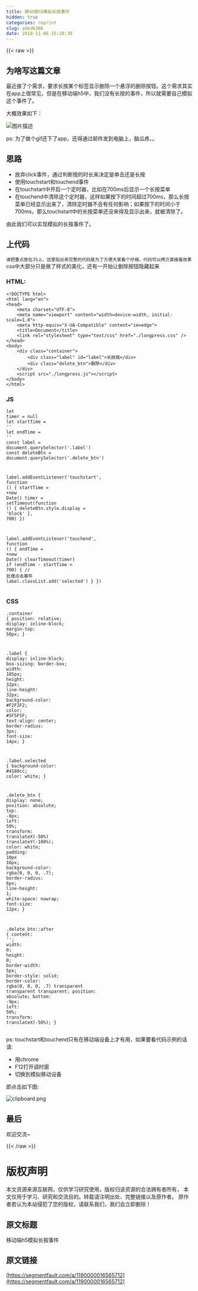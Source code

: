 ```yaml
---
title: 移动端h5模拟长按事件
hidden: true
categories: reprint
slug: aded6366
date: 2018-11-06 15:28:30
---
```


{{< raw >}}
<h2 id="articleHeader0">&#x4E3A;&#x5565;&#x5199;&#x8FD9;&#x7BC7;&#x6587;&#x7AE0;</h2><p>&#x6700;&#x8FD1;&#x63A5;&#x4E86;&#x4E2A;&#x9700;&#x6C42;&#xFF0C;&#x8981;&#x6C42;&#x957F;&#x6309;&#x67D0;&#x4E2A;&#x6807;&#x7B7E;&#x663E;&#x793A;&#x5220;&#x9664;&#x4E00;&#x4E2A;&#x60AC;&#x6D6E;&#x7684;&#x5220;&#x9664;&#x6309;&#x94AE;&#x3002;&#x8FD9;&#x4E2A;&#x9700;&#x6C42;&#x5176;&#x5B9E;&#x5728;app&#x4E0A;&#x5F88;&#x5E38;&#x89C1;&#xFF0C;&#x4F46;&#x662F;&#x5728;&#x79FB;&#x52A8;&#x7AEF;h5&#x4E2D;&#xFF0C;&#x6211;&#x4EEC;&#x6CA1;&#x6709;&#x957F;&#x6309;&#x7684;&#x4E8B;&#x4EF6;&#xFF0C;&#x6240;&#x4EE5;&#x5C31;&#x9700;&#x8981;&#x81EA;&#x5DF1;&#x6A21;&#x62DF;&#x8FD9;&#x4E2A;&#x4E8B;&#x4EF6;&#x4E86;&#x3002;</p><p>&#x5927;&#x6982;&#x6548;&#x679C;&#x5982;&#x4E0B;&#xFF1A;</p><p><span class="img-wrap"><img data-src="/img/bVbhFBD?w=480&amp;h=853" src="https://static.alili.tech/img/bVbhFBD?w=480&amp;h=853" alt="&#x56FE;&#x7247;&#x63CF;&#x8FF0;" title="&#x56FE;&#x7247;&#x63CF;&#x8FF0;" style="cursor:pointer;display:inline"></span></p><p>ps: &#x4E3A;&#x4E86;&#x505A;&#x4E2A;gif&#x8FD8;&#x4E0B;&#x4E86;app&#xFF0C;&#x8FD8;&#x5F97;&#x901A;&#x8FC7;&#x90AE;&#x4EF6;&#x53D1;&#x5230;&#x7535;&#x8111;&#x4E0A;&#xFF0C;&#x8111;&#x74DC;&#x75BC;&#x3002;&#x3002;</p><h2 id="articleHeader1">&#x601D;&#x8DEF;</h2><ul><li>&#x653E;&#x5F03;click&#x4E8B;&#x4EF6;&#xFF0C;&#x901A;&#x8FC7;&#x5224;&#x65AD;&#x6309;&#x7684;&#x65F6;&#x957F;&#x6765;&#x51B3;&#x5B9A;&#x662F;&#x5355;&#x51FB;&#x8FD8;&#x662F;&#x957F;&#x6309;</li><li>&#x4F7F;&#x7528;touchstart&#x548C;touchend&#x4E8B;&#x4EF6;</li><li>&#x5728;touchstart&#x4E2D;&#x5F00;&#x542F;&#x4E00;&#x4E2A;&#x5B9A;&#x65F6;&#x5668;&#xFF0C;&#x6BD4;&#x5982;&#x5728;700ms&#x540E;&#x663E;&#x793A;&#x4E00;&#x4E2A;&#x957F;&#x6309;&#x83DC;&#x5355;</li><li>&#x5728;touchend&#x4E2D;&#x6E05;&#x9664;&#x8FD9;&#x4E2A;&#x5B9A;&#x65F6;&#x5668;&#xFF0C;&#x8FD9;&#x6837;&#x5982;&#x679C;&#x6309;&#x4E0B;&#x7684;&#x65F6;&#x95F4;&#x8D85;&#x8FC7;700ms&#xFF0C;&#x90A3;&#x4E48;&#x957F;&#x6309;&#x83DC;&#x5355;&#x5DF2;&#x7ECF;&#x663E;&#x793A;&#x51FA;&#x6765;&#x4E86;&#xFF0C;&#x6E05;&#x9664;&#x5B9A;&#x65F6;&#x5668;&#x4E0D;&#x4F1A;&#x6709;&#x4EFB;&#x4F55;&#x5F71;&#x54CD;&#xFF1B;&#x5982;&#x679C;&#x6309;&#x4E0B;&#x7684;&#x65F6;&#x95F4;&#x5C0F;&#x4E8E;700ms&#xFF0C;&#x90A3;&#x4E48;touchstart&#x4E2D;&#x7684;&#x957F;&#x6309;&#x83DC;&#x5355;&#x8FD8;&#x6CA1;&#x6765;&#x5F97;&#x53CA;&#x663E;&#x793A;&#x51FA;&#x6765;&#xFF0C;&#x5C31;&#x88AB;&#x6E05;&#x9664;&#x4E86;&#x3002;</li></ul><p>&#x7531;&#x6B64;&#x6211;&#x4EEC;&#x53EF;&#x4EE5;&#x5B9E;&#x73B0;&#x6A21;&#x62DF;&#x7684;&#x957F;&#x6309;&#x4E8B;&#x4EF6;&#x4E86;&#x3002;</p><h2 id="articleHeader2">&#x4E0A;&#x4EE3;&#x7801;</h2><p><code>&#x8BF7;&#x628A;&#x91CD;&#x70B9;&#x653E;&#x5728;JS&#x4E0A;&#xFF0C;&#x8FD9;&#x91CC;&#x8D34;&#x51FA;&#x6765;&#x5B8C;&#x6574;&#x7684;&#x4EE3;&#x7801;&#x662F;&#x4E3A;&#x4E86;&#x65B9;&#x4FBF;&#x5927;&#x5BB6;&#x770B;&#x4E2A;&#x4ED4;&#x7EC6;&#xFF0C;&#x4EE3;&#x7801;&#x53EF;&#x4EE5;&#x62F7;&#x8D1D;&#x76F4;&#x63A5;&#x770B;&#x6548;&#x679C;</code><br>css&#x4E2D;&#x5927;&#x90E8;&#x5206;&#x53EA;&#x662F;&#x505A;&#x4E86;&#x6837;&#x5F0F;&#x7684;&#x7F8E;&#x5316;&#xFF0C;&#x8FD8;&#x6709;&#x4E00;&#x5F00;&#x59CB;&#x8BA9;&#x5220;&#x9664;&#x6309;&#x94AE;&#x9690;&#x85CF;&#x8D77;&#x6765;</p><h3 id="articleHeader3">HTML:</h3><div class="widget-codetool" style="display:none"><div class="widget-codetool--inner"><span class="selectCode code-tool" data-toggle="tooltip" data-placement="top" title="" data-original-title="&#x5168;&#x9009;"></span> <span type="button" class="copyCode code-tool" data-toggle="tooltip" data-placement="top" data-clipboard-text="&lt;!DOCTYPE html&gt;
&lt;html lang=&quot;en&quot;&gt;
&lt;head&gt;
    &lt;meta charset=&quot;UTF-8&quot;&gt;
    &lt;meta name=&quot;viewport&quot; content=&quot;width=device-width, initial-scale=1.0&quot;&gt;
    &lt;meta http-equiv=&quot;X-UA-Compatible&quot; content=&quot;ie=edge&quot;&gt;
    &lt;title&gt;Document&lt;/title&gt;
    &lt;link rel=&quot;stylesheet&quot; type=&quot;text/css&quot; href=&quot;./longpress.css&quot; /&gt;
&lt;/head&gt;
&lt;body&gt;
    &lt;div class=&quot;container&quot;&gt;
        &lt;div class=&quot;label&quot; id=&quot;label&quot;&gt;&#x957F;&#x6309;&#x6211;&lt;/div&gt;
        &lt;div class=&quot;delete_btn&quot;&gt;&#x5220;&#x9664;&lt;/div&gt;
    &lt;/div&gt;
    &lt;script src=&quot;./longpress.js&quot;&gt;&lt;/script&gt;
&lt;/body&gt;
&lt;/html&gt;" title="" data-original-title="&#x590D;&#x5236;"></span> <span type="button" class="saveToNote code-tool" data-toggle="tooltip" data-placement="top" title="" data-original-title="&#x653E;&#x8FDB;&#x7B14;&#x8BB0;"></span></div></div><pre class="hljs xml"><code><span class="hljs-meta">&lt;!DOCTYPE html&gt;</span>
<span class="hljs-tag">&lt;<span class="hljs-name">html</span> <span class="hljs-attr">lang</span>=<span class="hljs-string">&quot;en&quot;</span>&gt;</span>
<span class="hljs-tag">&lt;<span class="hljs-name">head</span>&gt;</span>
    <span class="hljs-tag">&lt;<span class="hljs-name">meta</span> <span class="hljs-attr">charset</span>=<span class="hljs-string">&quot;UTF-8&quot;</span>&gt;</span>
    <span class="hljs-tag">&lt;<span class="hljs-name">meta</span> <span class="hljs-attr">name</span>=<span class="hljs-string">&quot;viewport&quot;</span> <span class="hljs-attr">content</span>=<span class="hljs-string">&quot;width=device-width, initial-scale=1.0&quot;</span>&gt;</span>
    <span class="hljs-tag">&lt;<span class="hljs-name">meta</span> <span class="hljs-attr">http-equiv</span>=<span class="hljs-string">&quot;X-UA-Compatible&quot;</span> <span class="hljs-attr">content</span>=<span class="hljs-string">&quot;ie=edge&quot;</span>&gt;</span>
    <span class="hljs-tag">&lt;<span class="hljs-name">title</span>&gt;</span>Document<span class="hljs-tag">&lt;/<span class="hljs-name">title</span>&gt;</span>
    <span class="hljs-tag">&lt;<span class="hljs-name">link</span> <span class="hljs-attr">rel</span>=<span class="hljs-string">&quot;stylesheet&quot;</span> <span class="hljs-attr">type</span>=<span class="hljs-string">&quot;text/css&quot;</span> <span class="hljs-attr">href</span>=<span class="hljs-string">&quot;./longpress.css&quot;</span> /&gt;</span>
<span class="hljs-tag">&lt;/<span class="hljs-name">head</span>&gt;</span>
<span class="hljs-tag">&lt;<span class="hljs-name">body</span>&gt;</span>
    <span class="hljs-tag">&lt;<span class="hljs-name">div</span> <span class="hljs-attr">class</span>=<span class="hljs-string">&quot;container&quot;</span>&gt;</span>
        <span class="hljs-tag">&lt;<span class="hljs-name">div</span> <span class="hljs-attr">class</span>=<span class="hljs-string">&quot;label&quot;</span> <span class="hljs-attr">id</span>=<span class="hljs-string">&quot;label&quot;</span>&gt;</span>&#x957F;&#x6309;&#x6211;<span class="hljs-tag">&lt;/<span class="hljs-name">div</span>&gt;</span>
        <span class="hljs-tag">&lt;<span class="hljs-name">div</span> <span class="hljs-attr">class</span>=<span class="hljs-string">&quot;delete_btn&quot;</span>&gt;</span>&#x5220;&#x9664;<span class="hljs-tag">&lt;/<span class="hljs-name">div</span>&gt;</span>
    <span class="hljs-tag">&lt;/<span class="hljs-name">div</span>&gt;</span>
    <span class="hljs-tag">&lt;<span class="hljs-name">script</span> <span class="hljs-attr">src</span>=<span class="hljs-string">&quot;./longpress.js&quot;</span>&gt;</span><span class="undefined"></span><span class="hljs-tag">&lt;/<span class="hljs-name">script</span>&gt;</span>
<span class="hljs-tag">&lt;/<span class="hljs-name">body</span>&gt;</span>
<span class="hljs-tag">&lt;/<span class="hljs-name">html</span>&gt;</span></code></pre><h3 id="articleHeader4">JS</h3><div class="widget-codetool" style="display:none"><div class="widget-codetool--inner"><span class="selectCode code-tool" data-toggle="tooltip" data-placement="top" title="" data-original-title="&#x5168;&#x9009;"></span> <span type="button" class="copyCode code-tool" data-toggle="tooltip" data-placement="top" data-clipboard-text="let timer = null
let startTime = &apos;&apos;
let endTime = &apos;&apos;
const label = document.querySelector(&apos;.label&apos;)
const deleteBtn = document.querySelector(&apos;.delete_btn&apos;)

label.addEventListener(&apos;touchstart&apos;, function () {
  startTime = +new Date()
  timer = setTimeout(function () {
    deleteBtn.style.display = &apos;block&apos;
  }, 700)
})

label.addEventListener(&apos;touchend&apos;, function () {
  endTime = +new Date()
  clearTimeout(timer)
  if (endTime - startTime &lt; 700) {
    // &#x5904;&#x7406;&#x70B9;&#x51FB;&#x4E8B;&#x4EF6;
    label.classList.add(&apos;selected&apos;)
  }
})
" title="" data-original-title="&#x590D;&#x5236;"></span> <span type="button" class="saveToNote code-tool" data-toggle="tooltip" data-placement="top" title="" data-original-title="&#x653E;&#x8FDB;&#x7B14;&#x8BB0;"></span></div></div><pre class="hljs javascript"><code><span class="hljs-keyword">let</span> timer = <span class="hljs-literal">null</span>
<span class="hljs-keyword">let</span> startTime = <span class="hljs-string">&apos;&apos;</span>
<span class="hljs-keyword">let</span> endTime = <span class="hljs-string">&apos;&apos;</span>
<span class="hljs-keyword">const</span> label = <span class="hljs-built_in">document</span>.querySelector(<span class="hljs-string">&apos;.label&apos;</span>)
<span class="hljs-keyword">const</span> deleteBtn = <span class="hljs-built_in">document</span>.querySelector(<span class="hljs-string">&apos;.delete_btn&apos;</span>)

label.addEventListener(<span class="hljs-string">&apos;touchstart&apos;</span>, <span class="hljs-function"><span class="hljs-keyword">function</span> (<span class="hljs-params"></span>) </span>{
  startTime = +<span class="hljs-keyword">new</span> <span class="hljs-built_in">Date</span>()
  timer = setTimeout(<span class="hljs-function"><span class="hljs-keyword">function</span> (<span class="hljs-params"></span>) </span>{
    deleteBtn.style.display = <span class="hljs-string">&apos;block&apos;</span>
  }, <span class="hljs-number">700</span>)
})

label.addEventListener(<span class="hljs-string">&apos;touchend&apos;</span>, <span class="hljs-function"><span class="hljs-keyword">function</span> (<span class="hljs-params"></span>) </span>{
  endTime = +<span class="hljs-keyword">new</span> <span class="hljs-built_in">Date</span>()
  clearTimeout(timer)
  <span class="hljs-keyword">if</span> (endTime - startTime &lt; <span class="hljs-number">700</span>) {
    <span class="hljs-comment">// &#x5904;&#x7406;&#x70B9;&#x51FB;&#x4E8B;&#x4EF6;</span>
    label.classList.add(<span class="hljs-string">&apos;selected&apos;</span>)
  }
})
</code></pre><h3 id="articleHeader5">CSS</h3><div class="widget-codetool" style="display:none"><div class="widget-codetool--inner"><span class="selectCode code-tool" data-toggle="tooltip" data-placement="top" title="" data-original-title="&#x5168;&#x9009;"></span> <span type="button" class="copyCode code-tool" data-toggle="tooltip" data-placement="top" data-clipboard-text=".container {
    position: relative;
    display: inline-block;
    margin-top: 50px;
}

.label {
    display: inline-block;
    box-sizing: border-box;
    width: 105px;
    height: 32px;
    line-height: 32px;
    background-color: #F2F2F2;
    color: #5F5F5F;
    text-align: center;
    border-radius: 3px;
    font-size: 14px;
}

.label.selected {
    background-color: #4180cc;
    color: white;
}

.delete_btn {
    display: none;
    position: absolute;
    top: -8px;
    left: 50%;
    transform: translateX(-50%) translateY(-100%);
    color: white;
    padding: 10px 16px;
    background-color: rgba(0, 0, 0, .7);
    border-radius: 6px;
    line-height: 1;
    white-space: nowrap;
    font-size: 12px;
}

.delete_btn::after {
    content: &apos;&apos;;
    width: 0;
    height: 0;
    border-width: 5px;
    border-style: solid;
    border-color: rgba(0, 0, 0, .7) transparent transparent transparent;
    position: absolute;
    bottom: -9px;
    left: 50%;
    transform: translateX(-50%);
}
" title="" data-original-title="&#x590D;&#x5236;"></span> <span type="button" class="saveToNote code-tool" data-toggle="tooltip" data-placement="top" title="" data-original-title="&#x653E;&#x8FDB;&#x7B14;&#x8BB0;"></span></div></div><pre class="hljs css"><code><span class="hljs-selector-class">.container</span> {
    <span class="hljs-attribute">position</span>: relative;
    <span class="hljs-attribute">display</span>: inline-block;
    <span class="hljs-attribute">margin-top</span>: <span class="hljs-number">50px</span>;
}

<span class="hljs-selector-class">.label</span> {
    <span class="hljs-attribute">display</span>: inline-block;
    <span class="hljs-attribute">box-sizing</span>: border-box;
    <span class="hljs-attribute">width</span>: <span class="hljs-number">105px</span>;
    <span class="hljs-attribute">height</span>: <span class="hljs-number">32px</span>;
    <span class="hljs-attribute">line-height</span>: <span class="hljs-number">32px</span>;
    <span class="hljs-attribute">background-color</span>: <span class="hljs-number">#F2F2F2</span>;
    <span class="hljs-attribute">color</span>: <span class="hljs-number">#5F5F5F</span>;
    <span class="hljs-attribute">text-align</span>: center;
    <span class="hljs-attribute">border-radius</span>: <span class="hljs-number">3px</span>;
    <span class="hljs-attribute">font-size</span>: <span class="hljs-number">14px</span>;
}

<span class="hljs-selector-class">.label</span><span class="hljs-selector-class">.selected</span> {
    <span class="hljs-attribute">background-color</span>: <span class="hljs-number">#4180cc</span>;
    <span class="hljs-attribute">color</span>: white;
}

<span class="hljs-selector-class">.delete_btn</span> {
    <span class="hljs-attribute">display</span>: none;
    <span class="hljs-attribute">position</span>: absolute;
    <span class="hljs-attribute">top</span>: -<span class="hljs-number">8px</span>;
    <span class="hljs-attribute">left</span>: <span class="hljs-number">50%</span>;
    <span class="hljs-attribute">transform</span>: <span class="hljs-built_in">translateX</span>(-50%) <span class="hljs-built_in">translateY</span>(-100%);
    <span class="hljs-attribute">color</span>: white;
    <span class="hljs-attribute">padding</span>: <span class="hljs-number">10px</span> <span class="hljs-number">16px</span>;
    <span class="hljs-attribute">background-color</span>: <span class="hljs-built_in">rgba</span>(0, 0, 0, .7);
    <span class="hljs-attribute">border-radius</span>: <span class="hljs-number">6px</span>;
    <span class="hljs-attribute">line-height</span>: <span class="hljs-number">1</span>;
    <span class="hljs-attribute">white-space</span>: nowrap;
    <span class="hljs-attribute">font-size</span>: <span class="hljs-number">12px</span>;
}

<span class="hljs-selector-class">.delete_btn</span><span class="hljs-selector-pseudo">::after</span> {
    <span class="hljs-attribute">content</span>: <span class="hljs-string">&apos;&apos;</span>;
    <span class="hljs-attribute">width</span>: <span class="hljs-number">0</span>;
    <span class="hljs-attribute">height</span>: <span class="hljs-number">0</span>;
    <span class="hljs-attribute">border-width</span>: <span class="hljs-number">5px</span>;
    <span class="hljs-attribute">border-style</span>: solid;
    <span class="hljs-attribute">border-color</span>: <span class="hljs-built_in">rgba</span>(0, 0, 0, .7) transparent transparent transparent;
    <span class="hljs-attribute">position</span>: absolute;
    <span class="hljs-attribute">bottom</span>: -<span class="hljs-number">9px</span>;
    <span class="hljs-attribute">left</span>: <span class="hljs-number">50%</span>;
    <span class="hljs-attribute">transform</span>: <span class="hljs-built_in">translateX</span>(-50%);
}
</code></pre><p>ps: touchstart&#x548C;touchend&#x53EA;&#x6709;&#x5728;&#x79FB;&#x52A8;&#x7AEF;&#x8BBE;&#x5907;&#x4E0A;&#x624D;&#x6709;&#x7528;&#xFF0C;&#x5982;&#x679C;&#x8981;&#x770B;&#x4EE3;&#x7801;&#x793A;&#x4F8B;&#x7684;&#x8BDD;&#x8BF7;:</p><ul><li>&#x7528;chrome</li><li>F12&#x6253;&#x5F00;&#x8C03;&#x65F6;&#x7A97;</li><li>&#x5207;&#x6362;&#x5230;&#x6A21;&#x62DF;&#x79FB;&#x52A8;&#x8BBE;&#x5907;</li></ul><p>&#x5373;&#x70B9;&#x51FB;&#x5982;&#x4E0B;&#x56FE;:</p><p><span class="img-wrap"><img data-src="/img/bVbhFCW?w=565&amp;h=505" src="https://static.alili.tech/img/bVbhFCW?w=565&amp;h=505" alt="clipboard.png" title="clipboard.png" style="cursor:pointer;display:inline"></span></p><h2 id="articleHeader6">&#x6700;&#x540E;</h2><p>&#x6B22;&#x8FCE;&#x4EA4;&#x6D41;~</p>
{{< /raw >}}

# 版权声明
本文资源来源互联网，仅供学习研究使用，版权归该资源的合法拥有者所有，
本文仅用于学习、研究和交流目的。转载请注明出处、完整链接以及原作者。
原作者若认为本站侵犯了您的版权，请联系我们，我们会立即删除！

## 原文标题
移动端h5模拟长按事件

## 原文链接
[https://segmentfault.com/a/1190000016565712](https://segmentfault.com/a/1190000016565712)

